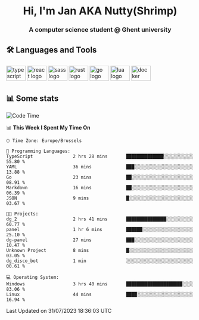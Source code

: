 <h1 align="center">Hi, I'm Jan AKA Nutty(Shrimp)</h1>
<h3 align="center">A computer science student @ Ghent university</h3>

<h2 align="left">🛠️ Languages and Tools</h2>

###

<div align="left">
  <img src="https://cdn.jsdelivr.net/gh/devicons/devicon/icons/typescript/typescript-original.svg" height="40" width="52" alt="typescript logo"  />
  <img src="https://cdn.jsdelivr.net/gh/devicons/devicon/icons/react/react-original.svg" height="40" width="52" alt="react logo"  />
  <img src="https://cdn.jsdelivr.net/gh/devicons/devicon/icons/sass/sass-original.svg" height="40" width="52" alt="sass logo"  />
  <img src="https://cdn.jsdelivr.net/gh/devicons/devicon/icons/rust/rust-plain.svg" height="40" width="52" alt="rust logo"  />
  <img src="https://cdn.jsdelivr.net/gh/devicons/devicon/icons/go/go-original.svg" height="40" width="52" alt="go logo"  />
  <img src="https://cdn.jsdelivr.net/gh/devicons/devicon/icons/lua/lua-original.svg" height="40" width="52" alt="lua logo"  />
  <img src="https://cdn.jsdelivr.net/gh/devicons/devicon/icons/docker/docker-original.svg" height="40" width="52" alt="docker logo"  />
</div>

<h2>📊 Some stats</h2>

<!--START_SECTION:waka-->
![Code Time](http://img.shields.io/badge/Code%20Time-3%2C449%20hrs%2034%20mins-blue)

📊 **This Week I Spent My Time On** 

```text
🕑︎ Time Zone: Europe/Brussels

💬 Programming Languages: 
TypeScript               2 hrs 28 mins       ██████████████░░░░░░░░░░░   55.80 % 
YAML                     36 mins             ███░░░░░░░░░░░░░░░░░░░░░░   13.88 % 
Go                       23 mins             ██░░░░░░░░░░░░░░░░░░░░░░░   08.91 % 
Markdown                 16 mins             ██░░░░░░░░░░░░░░░░░░░░░░░   06.39 % 
JSON                     9 mins              █░░░░░░░░░░░░░░░░░░░░░░░░   03.67 % 

🐱‍💻 Projects: 
dg_2                     2 hrs 41 mins       ███████████████░░░░░░░░░░   60.77 % 
panel                    1 hr 6 mins         ██████░░░░░░░░░░░░░░░░░░░   25.10 % 
dg-panel                 27 mins             ███░░░░░░░░░░░░░░░░░░░░░░   10.47 % 
Unknown Project          8 mins              █░░░░░░░░░░░░░░░░░░░░░░░░   03.05 % 
dg_disco_bot             1 min               ░░░░░░░░░░░░░░░░░░░░░░░░░   00.61 % 

💻 Operating System: 
Windows                  3 hrs 40 mins       █████████████████████░░░░   83.06 % 
Linux                    44 mins             ████░░░░░░░░░░░░░░░░░░░░░   16.94 % 
```


 Last Updated on 31/07/2023 18:36:03 UTC
<!--END_SECTION:waka-->
